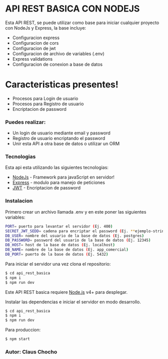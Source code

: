 # API REST BASICA CON NODEJS

Esta API REST, se puede utilizar como base para iniciar cualquier proyecto con NodeJs y Express, la base incluye:

- Configuracion express
- Configuracion de cors
- Configuracion de jwt
- Configuracion de archivo de variables (.env)
- Express validations
- Configuracion de conexion a base de datos

# Caracteristicas presentes!

- Procesos para Login de usuario
- Procesos para Registro de usuario
- Encriptacion de password

### Puedes realizar:

- Un login de usuario mediante email y password
- Registro de usuario encriptando el password
- Unir esta API a otra base de datos o utilizar un ORM

### Tecnologias

Esta api esta utilizando las siguientes tecnologias:

- [NodeJs](https://nodejs.org/es/) - Framework para javaScript en servidor!
- [Express](https://expressjs.com/es/) - modulo para manejo de peticiones
- [JWT](https://jwt.io/) - Encriptacion de password

### Instalacion

Primero crear un archivo llamada .env y en este poner las siguientes variables:

```sh
PORT= puerto para levantar el servidor (Ej. 400)
SECRET_JWT_SEDD= cadena para encriptar el password (Ej. **ejemplo-string**)
DB_USER= nombre del usuario de la base de datos (Ej. postgres)
DB_PASSWORD= password del usuario de la base de datos (Ej. 12345)
DB_HOST= host de la base de datos (Ej. localhost)
DB_NAME= nombre de la base de datos (Ej. app_comercial)
DB_PORT= puerto de la base de datos (Ej. 5432)
```

Para iniciar el servidor una vez clona el repositorio:

```sh
$ cd api_rest_basica
$ npm i
$ npm run dev
```

Este API REST basica requiere [Node.js](https://nodejs.org/) v4+ para desplegar.

Instalar las dependencias e iniciar el servidor en modo desarrollo.

```sh
$ cd api_rest_basica
$ npm i
$ npm run dev
```

Para produccion:

```sh
$ npm start
```

### Autor: Claus Chocho
